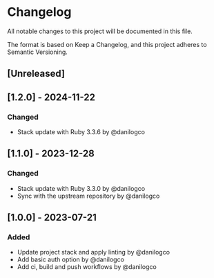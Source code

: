 # Changelog

All notable changes to this project will be documented in this file.

The format is based on Keep a Changelog, and this project adheres to Semantic Versioning.

## [Unreleased]

## [1.2.0] - 2024-11-22

### Changed

- Stack update with Ruby 3.3.6 by @danilogco

## [1.1.0] - 2023-12-28

### Changed

- Stack update with Ruby 3.3.0 by @danilogco
- Sync with the upstream repository by @danilogco

## [1.0.0] - 2023-07-21

### Added

- Update project stack and apply linting by @danilogco
- Add basic auth option by @danilogco
- Add ci, build and push workflows by @danilogco
